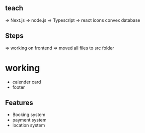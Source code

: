 ## teach

=> Next.js
=> node.js
=> Typescript
=> react icons
convex
database

## Steps

=> working on frontend
=> moved all files to src folder

# working

- calender card
- footer

## Features

- Booking system
- payment system
- location system
